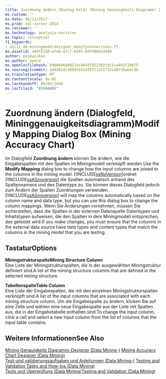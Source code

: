 ```yaml
---
title: Zuordnung ändern (Dialog Feld) (Mining Genauigkeits Diagramm) | Microsoft-Dokumentation
ms.custom: ''
ms.date: 06/13/2017
ms.prod: sql-server-2014
ms.reviewer: ''
ms.technology: analysis-services
ms.topic: conceptual
f1_keywords:
- sql12.dm.miningmodeldesigner.modifyconnections.f1
ms.assetid: a99f5330-efe0-47c7-8393-8dfd9bb2d490
author: minewiskan
ms.author: owend
ms.openlocfilehash: b968046a09214c4b5d7922302c911ca4d1f2b875
ms.sourcegitcommit: ad4d92dce894592a259721a1571b1d8736abacdb
ms.translationtype: MT
ms.contentlocale: de-DE
ms.lasthandoff: 08/04/2020
ms.locfileid: "87694805"
---
```

# <a name="modify-mapping-dialog-box-mining-accuracy-chart"></a><span data-ttu-id="ad8ed-102">Zuordnung ändern (Dialogfeld, Mininggenauigkeitsdiagramm)</span><span class="sxs-lookup"><span data-stu-id="ad8ed-102">Modify Mapping Dialog Box (Mining Accuracy Chart)</span></span>
  <span data-ttu-id="ad8ed-103">Im Dialogfeld **Zuordnung ändern** können Sie ändern, wie die Eingabespalten mit den Spalten im Miningmodell verknüpft werden.</span><span class="sxs-lookup"><span data-stu-id="ad8ed-103">Use the **Modify Mapping** dialog box to change how the input columns are joined to the columns in the mining model.</span></span> [!INCLUDE[ssNoVersion](../includes/ssnoversion-md.md)]<span data-ttu-id="ad8ed-104">ordnet [!INCLUDE[ssASnoversion](../includes/ssasnoversion-md.md)] die Spalten automatisch anhand des Spaltennamens und des Datentyps zu. Sie können dieses Dialogfeld jedoch zum Ändern der Spalten Zuordnungen verwenden.</span><span class="sxs-lookup"><span data-stu-id="ad8ed-104">[!INCLUDE[ssASnoversion](../includes/ssasnoversion-md.md)] will map the columns automatically based on the column name and data type, but you can use this dialog box to change the column mappings.</span></span> <span data-ttu-id="ad8ed-105">Wenn Sie Änderungen vornehmen, müssen Sie sicherstellen, dass die Spalten in der externen Datenquelle Datentypen und Inhaltstypen aufweisen, die den Spalten in dem Miningmodell entsprechen, das getestet wird.</span><span class="sxs-lookup"><span data-stu-id="ad8ed-105">If you make changes, you must ensure that the columns in the external data source have data types and content types that match the columns in the mining model that you are testing.</span></span>  
  
## <a name="options"></a><span data-ttu-id="ad8ed-106">Tastatur</span><span class="sxs-lookup"><span data-stu-id="ad8ed-106">Options</span></span>  
 <span data-ttu-id="ad8ed-107">**Miningstrukturspalte**</span><span class="sxs-lookup"><span data-stu-id="ad8ed-107">**Mining Structure Column**</span></span>  
 <span data-ttu-id="ad8ed-108">Eine Liste der Miningstrukturspalten, die in der ausgewählten Miningstruktur definiert sind.</span><span class="sxs-lookup"><span data-stu-id="ad8ed-108">A list of the mining structure columns that are defined in the selected mining structure.</span></span>  
  
 <span data-ttu-id="ad8ed-109">**Tabellenspalte**</span><span class="sxs-lookup"><span data-stu-id="ad8ed-109">**Table Column**</span></span>  
 <span data-ttu-id="ad8ed-110">Eine Liste der Eingabespalten, die mit den einzelnen Miningstrukturspalten verknüpft sind.</span><span class="sxs-lookup"><span data-stu-id="ad8ed-110">A list of the input columns that are associated with each mining structure column.</span></span> <span data-ttu-id="ad8ed-111">Um die Eingabespalte zu ändern, klicken Sie auf eine Zelle und wählen eine neue Eingabespalte aus der Liste mit Spalten aus, die in der Eingabetabelle enthalten sind.</span><span class="sxs-lookup"><span data-stu-id="ad8ed-111">To change the input column, click a cell and select a new input column from the list of columns that the input table contains.</span></span>  
  
## <a name="see-also"></a><span data-ttu-id="ad8ed-112">Weitere Informationen</span><span class="sxs-lookup"><span data-stu-id="ad8ed-112">See Also</span></span>  
 <span data-ttu-id="ad8ed-113">[Mining Genauigkeits Diagramm-Designer &#40;Data Mining-&#41;](mining-accuracy-chart-designer-data-mining.md) </span><span class="sxs-lookup"><span data-stu-id="ad8ed-113">[Mining Accuracy Chart Designer &#40;Data Mining&#41;](mining-accuracy-chart-designer-data-mining.md) </span></span>  
 <span data-ttu-id="ad8ed-114">[Test-und validierungsaufgaben und Anleitungen &#40;Data Mining-&#41;](data-mining/testing-and-validation-tasks-and-how-tos-data-mining.md) </span><span class="sxs-lookup"><span data-stu-id="ad8ed-114">[Testing and Validation Tasks and How-tos &#40;Data Mining&#41;](data-mining/testing-and-validation-tasks-and-how-tos-data-mining.md) </span></span>  
 [<span data-ttu-id="ad8ed-115">Tests und Überprüfung &#40;Data Mining&#41;</span><span class="sxs-lookup"><span data-stu-id="ad8ed-115">Testing and Validation &#40;Data Mining&#41;</span></span>](data-mining/testing-and-validation-data-mining.md)  
  
  
